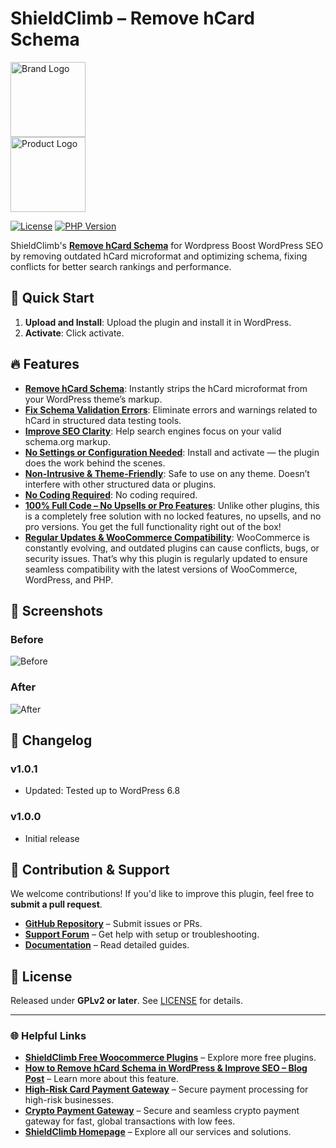 # ShieldClimb – Remove hCard Schema

<p align="left">
  <img src="https://shieldclimb.com/wp-content/uploads/2025/03/ShieldClimb-logo-with-name-500x200-1.png" alt="Brand Logo" width="120"><br>
  <img src="https://shieldclimb.com/wp-content/uploads/2025/04/shieldclimb-remove-hcard-schema-logo.png" alt="Product Logo" width="120">
</p>

[![License](https://img.shields.io/badge/License-GPLv2%2B-blue)](https://www.gnu.org/licenses/old-licenses/gpl-2.0.html)
[![PHP Version](https://img.shields.io/badge/PHP-7.2+-blue)](https://www.php.net/)

ShieldClimb's **[Remove hCard Schema](https://shieldclimb.com/free-woocommerce-plugins/remove-hcard-schema/)** for Wordpress Boost WordPress SEO by removing outdated hCard microformat and optimizing schema, fixing conflicts for better search rankings and performance.

## 🚀 Quick Start

1. **Upload and Install**: Upload the plugin and install it in WordPress.
2. **Activate**: Click activate.

## 🔥 Features

- **[Remove hCard Schema](https://shieldclimb.com/free-woocommerce-plugins/remove-hcard-schema/)**: Instantly strips the hCard microformat from your WordPress theme’s markup.
- **[Fix Schema Validation Errors](https://shieldclimb.com/free-woocommerce-plugins/remove-hcard-schema/)**: Eliminate errors and warnings related to hCard in structured data testing tools.
- **[Improve SEO Clarity](https://shieldclimb.com/free-woocommerce-plugins/remove-hcard-schema/)**: Help search engines focus on your valid schema.org markup.
- **[No Settings or Configuration Needed](https://shieldclimb.com/free-woocommerce-plugins/remove-hcard-schema/)**: Install and activate — the plugin does the work behind the scenes.
- **[Non-Intrusive & Theme-Friendly](https://shieldclimb.com/free-woocommerce-plugins/remove-hcard-schema/)**: Safe to use on any theme. Doesn’t interfere with other structured data or plugins.
- **[No Coding Required](https://shieldclimb.com/free-woocommerce-plugins/remove-hcard-schema/)**: No coding required.  
- **[100% Full Code – No Upsells or Pro Features](https://shieldclimb.com/free-woocommerce-plugins/remove-hcard-schema/)**: Unlike other plugins, this is a completely free solution with no locked features, no upsells, and no pro versions. You get the full functionality right out of the box!
- **[Regular Updates & WooCommerce Compatibility](https://shieldclimb.com/free-woocommerce-plugins/remove-hcard-schema/)**: WooCommerce is constantly evolving, and outdated plugins can cause conflicts, bugs, or security issues. That’s why this plugin is regularly updated to ensure seamless compatibility with the latest versions of WooCommerce, WordPress, and PHP.

## 📸 Screenshots

### Before
![Before](https://shieldclimb.com/wp-content/uploads/2025/04/before-1.png)

### After
![After](https://shieldclimb.com/wp-content/uploads/2025/04/after.png)

## 📜 Changelog

### v1.0.1
- Updated: Tested up to WordPress 6.8

### v1.0.0
- Initial release

## 🤝 Contribution & Support

We welcome contributions! If you'd like to improve this plugin, feel free to **submit a pull request**.

- **[GitHub Repository](https://github.com/shieldclimb/remove-hcard-schema/)** – Submit issues or PRs.
- **[Support Forum](https://shieldclimb.com/contact-us/)** – Get help with setup or troubleshooting.
- **[Documentation](https://shieldclimb.com/free-woocommerce-plugins/remove-hcard-schema/)** – Read detailed guides.

## 📜 License

Released under **GPLv2 or later**. See [LICENSE](https://www.gnu.org/licenses/old-licenses/gpl-2.0.html) for details.

---
### 🌐 Helpful Links
- **[ShieldClimb Free Woocommerce Plugins](https://shieldclimb.com/free-woocommerce-plugins/)** – Explore more free plugins.
- **[How to Remove hCard Schema in WordPress & Improve SEO – Blog Post](https://shieldclimb.com/blog/remove-hcard-schema-in-wordpress/)** – Learn more about this feature.
- **[High-Risk Card Payment Gateway](https://shieldclimb.com/high-risk-card-payment-gateway/)** – Secure payment processing for high-risk businesses.
- **[Crypto Payment Gateway](https://shieldclimb.com/crypto-payment-gateway/)** – Secure and seamless crypto payment gateway for fast, global transactions with low fees. 
- **[ShieldClimb Homepage](https://shieldclimb.com/)** – Explore all our services and solutions.
